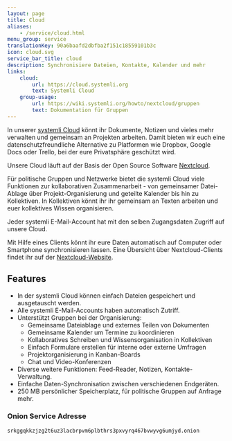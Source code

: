 ```yaml
---
layout: page
title: Cloud
aliases:
    - /service/cloud.html
menu_group: service
translationKey: 90a6baafd2dbfba2f151c18559101b3c
icon: cloud.svg
service_bar_title: cloud
description: Synchronisiere Dateien, Kontakte, Kalender und mehr
links:
    cloud:
        url: https://cloud.systemli.org
        text: Systemli Cloud
    group-usage:
        url: https://wiki.systemli.org/howto/nextcloud/gruppen
        text: Dokumentation für Gruppen
---
```

In unserer [systemli Cloud](https://cloud.systemli.org/) könnt ihr Dokumente, Notizen und vieles mehr verwalten und gemeinsam an Projekten arbeiten. Damit bieten wir euch eine datenschutzfreundliche Alternative zu Platformen wie Dropbox, Google Docs oder Trello, bei der eure Privatsphäre geschützt wird.

Unsere Cloud läuft auf der Basis der Open Source Software [Nextcloud](https://nextcloud.com/de/).

Für politische Gruppen und Netzwerke bietet die systemli Cloud viele Funktionen zur kollaborativen Zusammenarbeit - von gemeinsamer Datei-Ablage über Projekt-Organisierung und geteilte Kalender bis hin zu Kollektiven. In Kollektiven könnt ihr ihr gemeinsam an Texten arbeiten und euer kollektives Wissen organisieren.

Jeder systemli E-Mail-Account hat mit den selben Zugangsdaten Zugriff auf unsere Cloud.

Mit Hilfe eines Clients könnt ihr eure Daten automatisch auf Computer oder Smartphone synchronisieren lassen. Eine Übersicht über Nextcloud-Clients findet ihr auf der [Nextcloud-Website](https://nextcloud.com/de/install/).

## Features

* In der systemli Cloud können einfach Dateien gespeichert und ausgetauscht werden.
* Alle systemli E-Mail-Accounts haben automatisch Zutriff.
* Unterstützt Gruppen bei der Organisierung:
  * Gemeinsame Dateiablage und externes Teilen von Dokumenten
  * Gemeinsame Kalender um Termine zu koordinieren
  * Kollaboratives Schreiben und Wissensorganisation in Kollektiven
  * Einfach Formulare erstellen für interne oder externe Umfragen
  * Projektorganisierung in Kanban-Boards
  * Chat und Video-Konferenzen
* Diverse weitere Funktionen: Feed-Reader, Notizen, Kontakte-Verwaltung.
* Einfache Daten-Synchronisation zwischen verschiedenen Endgeräten.
* 250 MB persönlicher Speicherplatz, für politische Gruppen auf Anfrage mehr.

### Onion Service Adresse

```
srkggqkkzjzg2t6uz3lacbrpvm6plbthrs3pxvyrq467bvwyvg6umjyd.onion
```
